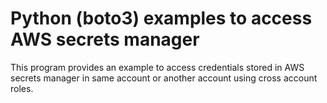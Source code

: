 # Python (boto3) examples to access AWS secrets manager



This program provides an example to access credentials stored in AWS secrets manager in same account or another account using cross account roles.

